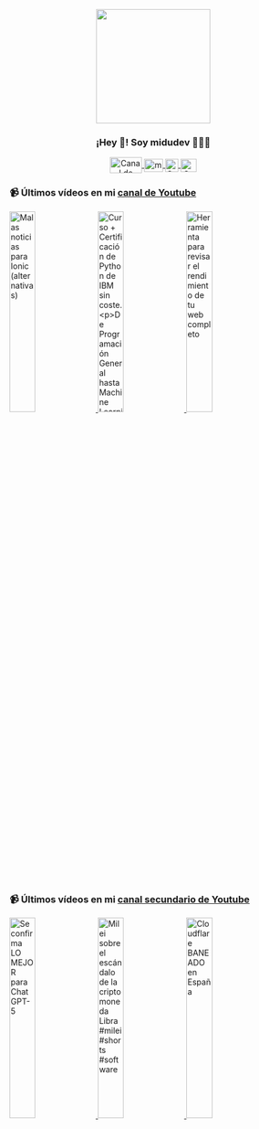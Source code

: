 <p align="center" width="300">
   <img align="center" width="200" src="https://user-images.githubusercontent.com/1561955/106762302-fda9de00-6635-11eb-99be-3ef744e60c0e.png" />
   <h3 align="center">¡Hey 👋! Soy midudev 👨🏻‍💻</h3>
</p>

<p align="center">
   <a href="https://twitch.tv/midudev" target="blank">
    <img align="center" src="https://upload.wikimedia.org/wikipedia/commons/c/ce/Twitch_logo_2019.svg" alt="Canal de Twitch de midudev" height="28px" width="56px" />
  </a>
  <span style="width: 8px;"> </span>
   <a href="https://youtube.com/midudev" target="blank">
    <img align="center" src="https://upload.wikimedia.org/wikipedia/commons/0/09/YouTube_full-color_icon_%282017%29.svg" alt="midudev" height="23px" width="33px" />
  </a>
  <span style="width: 8px;"> </span>
  <a href="https://instagram.com/midu.dev" target="blank">
    <img align="center" src="https://upload.wikimedia.org/wikipedia/commons/e/e7/Instagram_logo_2016.svg" alt="Canal de Instagram de midu.dev" height="23px" width="23px" />
  </a>
  <span style="width: 8px;"> </span>
  <a href="https://twitter.com/midudev" target="blank">
    <img align="center" src="https://upload.wikimedia.org/wikipedia/commons/thumb/6/6f/Logo_of_Twitter.svg/2491px-Logo_of_Twitter.svg.png" alt="Canal de Twitter de midudev" height="23px" width="28px" />
  </a>
</p>

### 📹 Últimos vídeos en mi [canal de Youtube](https://youtube.com/midudev?sub_confirmation=1)

<a href='https://youtu.be/--d0wyS2Vz8' target='_blank'>
  <img width='30%' src='https://img.youtube.com/vi/--d0wyS2Vz8/mqdefault.jpg' alt='Malas noticias para Ionic (alternativas)' />
</a>
<a href='https://youtu.be/A9VKYm5GPCY' target='_blank'>
  <img width='30%' src='https://img.youtube.com/vi/A9VKYm5GPCY/mqdefault.jpg' alt='Curso + Certificación de Python de IBM sin coste.

De Programación General hasta Machine Learning o' />
</a>
<a href='https://youtu.be/BdPlhIcJBzc' target='_blank'>
  <img width='30%' src='https://img.youtube.com/vi/BdPlhIcJBzc/mqdefault.jpg' alt='Herramienta para revisar el rendimiento de tu web completo' />
</a>

### 📹 Últimos vídeos en mi [canal secundario de Youtube](https://youtube.com/midulive?sub_confirmation=1)

<a href='https://youtu.be/RbjcHyhQwd8' target='_blank'>
  <img width='30%' src='https://img.youtube.com/vi/RbjcHyhQwd8/mqdefault.jpg' alt='Se confirma LO MEJOR para ChatGPT-5' />
</a>
<a href='https://youtu.be/W9NWlemBK44' target='_blank'>
  <img width='30%' src='https://img.youtube.com/vi/W9NWlemBK44/mqdefault.jpg' alt='Milei sobre el escándalo de la criptomoneda Libra #milei #shorts #software' />
</a>
<a href='https://youtu.be/RG8f4H8XYBU' target='_blank'>
  <img width='30%' src='https://img.youtube.com/vi/RG8f4H8XYBU/mqdefault.jpg' alt='Cloudflare BANEADO en España' />
</a>
